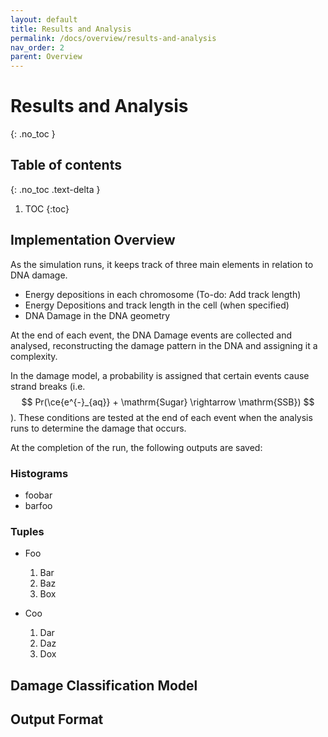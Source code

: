 ```yaml
---
layout: default
title: Results and Analysis
permalink: /docs/overview/results-and-analysis
nav_order: 2
parent: Overview
---
```

<!-- Need to import MathJax for this post -->
<script src="https://polyfill.io/v3/polyfill.min.js?features=es6"></script>
<script id="MathJax-script" async src="https://cdn.jsdelivr.net/npm/mathjax@3/es5/tex-mml-chtml.js"></script>
<!-- END MathJax Import -->


# Results and Analysis
{: .no_toc }



## Table of contents
{: .no_toc .text-delta }

1. TOC
{:toc}

## Implementation Overview

As the simulation runs, it keeps track of three main elements in relation to DNA damage.
- Energy depositions in each chromosome (To-do: Add track length)
- Energy Depositions and track length in the cell (when specified)
- DNA Damage in the DNA geometry

At the end of each event, the DNA Damage events are collected and analysed, reconstructing the
damage pattern in the DNA and assigning it a complexity.

In the damage model, a probability is assigned that certain events cause strand breaks
(i.e. $$ Pr(\ce{e^{-}_{aq}} + \mathrm{Sugar} \rightarrow \mathrm{SSB}) $$). These conditions
are tested at the end of each event when the analysis runs to determine the damage that occurs.

At the completion of the run, the following outputs are saved:

### Histograms

- foobar
- barfoo

### Tuples

- Foo
  1. Bar
  1. Baz
  1. Box

- Coo
  1. Dar
  1. Daz
  1. Dox



## Damage Classification Model



## Output Format

